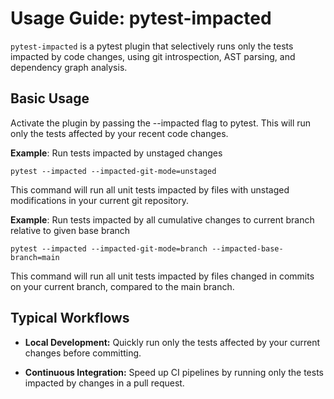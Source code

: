 # Usage Guide: pytest-impacted

`pytest-impacted` is a pytest plugin that selectively runs only the tests impacted by code changes, using git introspection, AST parsing, and dependency graph analysis.

## Basic Usage

Activate the plugin by passing the --impacted flag to pytest. This will run only the tests affected by your recent code changes.

**Example**: Run tests impacted by unstaged changes

```shell
pytest --impacted --impacted-git-mode=unstaged
```

This command will run all unit tests impacted by files with unstaged modifications in your current git repository.

**Example**: Run tests impacted by all cumulative changes to current branch relative to given base branch

```shell
pytest --impacted --impacted-git-mode=branch --impacted-base-branch=main
```

This command will run all unit tests impacted by files changed in commits on your current branch, compared to the main branch.

## Typical Workflows

* **Local Development:** Quickly run only the tests affected by your current changes before committing.

* **Continuous Integration:** Speed up CI pipelines by running only the tests impacted by changes in a pull request.
